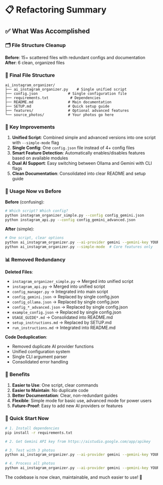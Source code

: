 # 📋 Refactoring Summary

## ✅ What Was Accomplished

### 🗂️ **File Structure Cleanup**

**Before**: 15+ scattered files with redundant configs and documentation
**After**: 6 clean, organized files

### 📁 **Final File Structure**

```
ai_instagram_organizer/
├── ai_instagram_organizer.py    # Single unified script
├── config.json              # Single configuration file
├── requirements.txt          # Dependencies
├── README.md                # Main documentation
├── SETUP.md                 # Quick setup guide
├── features/                # Optional advanced features
└── source_photos/           # Your photos go here
```

### 🔧 **Key Improvements**

1. **Unified Script**: Combined simple and advanced versions into one script with `--simple-mode` flag
2. **Single Config**: One `config.json` file instead of 4+ config files
3. **Smart Feature Detection**: Automatically enables/disables features based on available modules
4. **Dual AI Support**: Easy switching between Ollama and Gemini with CLI flags
5. **Clean Documentation**: Consolidated into clear README and setup guide

### 🚀 **Usage Now vs Before**

**Before** (confusing):

```bash
# Which script? Which config? 
python instagram_organizer_simple.py --config config_gemini.json
python instagram_api.py --config config_gemini_advanced.json
```

**After** (simple):

```bash
# One script, clear options
python ai_instagram_organizer.py --ai-provider gemini --gemini-key YOUR_KEY
python ai_instagram_organizer.py --simple-mode  # Core features only
```

### 📊 **Removed Redundancy**

**Deleted Files**:

- `instagram_organizer_simple.py` → Merged into unified script
- `instagram_api.py` → Merged into unified script  
- `config_manager.py` → Integrated into main script
- `config_gemini.json` → Replaced by single config.json
- `config_ollama.json` → Replaced by single config.json
- `config_*_advanced.json` → Replaced by single config.json
- `example_config.json` → Replaced by single config.json
- `USAGE_GUIDE*.md` → Consolidated into README.md
- `setup_instructions.md` → Replaced by SETUP.md
- `run_instructions.md` → Integrated into README.md

**Code Deduplication**:

- Removed duplicate AI provider functions
- Unified configuration system
- Single CLI argument parser
- Consolidated error handling

### 🎯 **Benefits**

1. **Easier to Use**: One script, clear commands
2. **Easier to Maintain**: No duplicate code
3. **Better Documentation**: Clear, non-redundant guides
4. **Flexible**: Simple mode for basic use, advanced mode for power users
5. **Future-Proof**: Easy to add new AI providers or features

### 🚀 **Quick Start Now**

```bash
# 1. Install dependencies
pip install -r requirements.txt

# 2. Get Gemini API key from https://aistudio.google.com/app/apikey

# 3. Test with 3 photos
python ai_instagram_organizer.py --ai-provider gemini --gemini-key YOUR_KEY --dev-mode --limit 3

# 4. Process all photos
python ai_instagram_organizer.py --ai-provider gemini --gemini-key YOUR_KEY --source "/path/to/photos"
```

The codebase is now clean, maintainable, and much easier to use! 🎉
